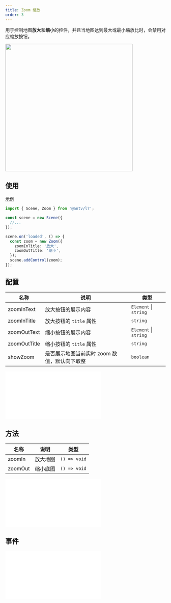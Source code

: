 ```yaml
---
title: Zoom 缩放
order: 3
---
```


用于控制地图**放大**和**缩小**的控件，并且当地图达到最大或最小缩放比时，会禁用对应缩放按钮。

<img src="https://gw.alipayobjects.com/mdn/rms_816329/afts/img/A*CJx3Tby-XlEAAAAAAAAAAAAAARQnAQ" width="400"/>

## 使用

[示例](/examples/component/control#zoom)

```ts
import { Scene, Zoom } from '@antv/l7';

const scene = new Scene({
  //...
});

scene.on('loaded', () => {
  const zoom = new Zoom({
    zoomInTitle: '放大',
    zoomOutTitle: '缩小',
  });
  scene.addControl(zoom);
});
```

## 配置

| 名称         | 说明                                         | 类型                  |
| ------------ | -------------------------------------------- | --------------------- |
| zoomInText   | 放大按钮的展示内容                           | `Element` \| `string` |
| zoomInTitle  | 放大按钮的 `title` 属性                      | `string`              |
| zoomOutText  | 缩小按钮的展示内容                           | `Element` \| `string` |
| zoomOutTitle | 缩小按钮的 `title` 属性                      | `string`              |
| showZoom     | 是否展示地图当前实时 zoom 数值，默认向下取整 | `boolean`             |

<embed src="@/docs/common/control/api.md"></embed>

## 方法

| 名称    | 说明     | 类型         |
| ------- | -------- | ------------ |
| zoomIn  | 放大地图 | `() => void` |
| zoomOut | 缩小底图 | `() => void` |

<embed src="@/docs/common/control/method.md"></embed>

## 事件

<embed src="@/docs/common/control/event.md"></embed>
